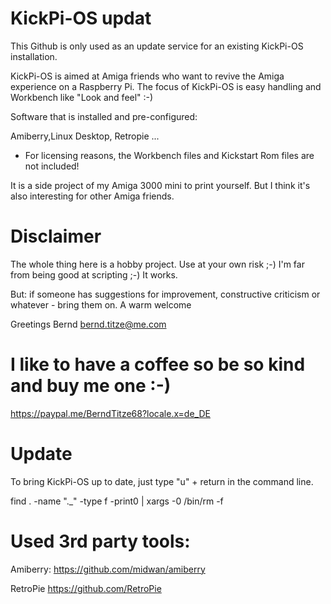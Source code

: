 # KickPi-OS updat

This Github is only used as an update service for an existing KickPi-OS installation.

KickPi-OS is aimed at Amiga friends who want to revive the Amiga experience on a Raspberry Pi.
The focus of KickPi-OS is easy handling and Workbench like "Look and feel" :-)

Software that is installed and pre-configured:

Amiberry,Linux Desktop, Retropie ...
* For licensing reasons, the Workbench files and Kickstart Rom files are not included!

It is a side project of my Amiga 3000 mini to print yourself. But I think it's also interesting for other Amiga friends.

# Disclaimer

The whole thing here is a hobby project. Use at your own risk ;-)
I'm far from being good at scripting ;-) It works.

But: if someone has suggestions for improvement, constructive criticism or whatever - bring them on. 
A warm welcome

Greetings Bernd
bernd.titze@me.com

# I like to have a coffee so be so kind and buy me one :-)   

https://paypal.me/BerndTitze68?locale.x=de_DE


# Update

To bring KickPi-OS up to date, just type "u" + return in the command line. 

find . -name "\._" -type f -print0 | xargs -0 /bin/rm -f

# Used 3rd party tools:


Amiberry:
https://github.com/midwan/amiberry

RetroPie
https://github.com/RetroPie


